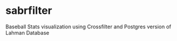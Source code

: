 # sabrfilter
Baseball Stats visualization using Crossfilter and Postgres version of Lahman Database
